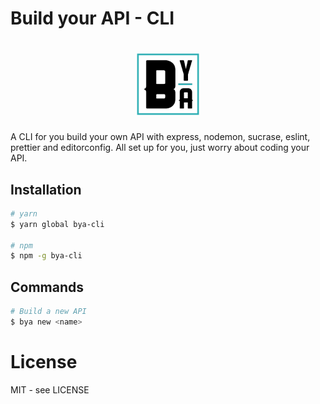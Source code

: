 # Build your API - CLI

<h1 align="center">
  <img alt="Build your API" title="Build your API - CLI" src="logo.png" width="100px" />
</h1>

<p>A CLI for you build your own API with express, nodemon, sucrase, eslint, prettier and editorconfig.
All set up for you, just worry about coding your API.</p>

## Installation

```sh
# yarn
$ yarn global bya-cli

# npm
$ npm -g bya-cli
```

## Commands

```sh
# Build a new API
$ bya new <name>
```

# License

MIT - see LICENSE

